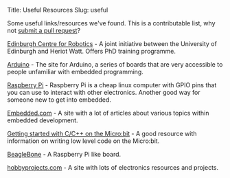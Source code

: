 Title: Useful Resources
Slug: useful

Some useful links/resources we've found. This is a contributable list, why not [submit a pull request](https://github.com/ears-edi/earssite)?

[Edinburgh Centre for Robotics](http://www.edinburgh-robotics.org/) - A joint initiative between the University of Edinburgh and Heriot Watt. Offers PhD training programme.

[Arduino](https://www.arduino.cc/) - The site for Arduino, a series of boards that are very accessible to people unfamiliar with embedded programming.

[Raspberry Pi](https://www.raspberrypi.org/) - Raspberry Pi is a cheap linux computer with GPIO pins that you can use to interact with other electronics. Another good way for someone new to get into embedded.

[Embedded.com](http://embedded.com) - A site with a lot of articles about various topics within embedded development.

[Getting started with C/C++ on the Micro:bit](http://www.i-programmer.info/programming/hardware/9651-getting-started-with-cc-on-the-microbit.html) - A good resource with information on writing low level code on the Micro:bit.

[BeagleBone](http://beagleboard.org/bone) - A Raspberry Pi like board.

[hobbyprojects.com](http://www.hobbyprojects.com) - A site with lots of electronics resources and projects.
